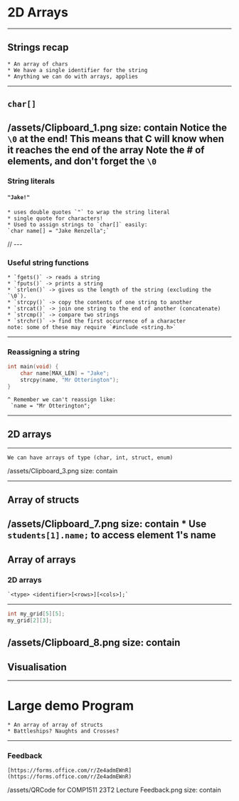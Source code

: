 # 2D Arrays
---
## Strings recap
	* An array of chars
	* We have a single identifier for the string
	* Anything we can do with arrays, applies
---
## `char[]`
/assets/Clipboard_1.png
size: contain
	Notice the `\0` at the end! This means that C will know when it reaches the end of the array
	Note the # of elements, and don't forget the `\0`
---
### String literals
#### `"Jake!"`
	* uses double quotes `"` to wrap the string literal
	* single quote for characters!
	* Used to assign strings to `char[]` easily:
	`char name[] = "Jake Renzella";`
// ---
### Useful string functions
	* `fgets()` -> reads a string
	* `fputs()` -> prints a string
	* `strlen()` -> gives us the length of the string (excluding the `\0`).
	* `strcpy()` -> copy the contents of one string to another
	* `strcat()` -> join one string to the end of another (concatenate)
	* `strcmp()` -> compare two strings
	* `strchr()` -> find the first occurrence of a character
	note: some of these may require `#include <string.h>`
---
### Reassigning a string
```c
int main(void) {
	char name[MAX_LEN] = "Jake";
	strcpy(name, "Mr Otterington");
} 
```
	^ Remember we can't reassign like:
	 `name = "Mr Otterington";`
---
## 2D arrays
---
	We can have arrays of type (char, int, struct, enum)
/assets/Clipboard_3.png
size: contain

---
## Array of structs
/assets/Clipboard_7.png
size: contain
	* Use `students[1].name;` to access element 1's name
---
## Array of arrays
### 2D arrays
	`<type> <identifier>[<rows>][<cols>];`
---

```c
int my_grid[5][5];
my_grid[2][3];
```
/assets/Clipboard_8.png
size: contain
---
## Visualisation
---
# Large demo Program
	* An array of array of structs
	* Battleships? Naughts and Crosses?
---
### Feedback
	[https://forms.office.com/r/Ze4admEWnR](https://forms.office.com/r/Ze4admEWnR)
/assets/QRCode for COMP1511 23T2 Lecture Feedback.png
size: contain